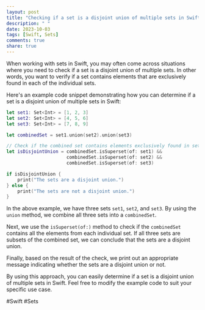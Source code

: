 ```yaml
---
layout: post
title: "Checking if a set is a disjoint union of multiple sets in Swift"
description: " "
date: 2023-10-03
tags: [Swift, Sets]
comments: true
share: true
---
```


When working with sets in Swift, you may often come across situations where you need to check if a set is a disjoint union of multiple sets. In other words, you want to verify if a set contains elements that are exclusively found in each of the individual sets.

Here's an example code snippet demonstrating how you can determine if a set is a disjoint union of multiple sets in Swift:

```swift
let set1: Set<Int> = [1, 2, 3]
let set2: Set<Int> = [4, 5, 6]
let set3: Set<Int> = [7, 8, 9]

let combinedSet = set1.union(set2).union(set3)

// Check if the combined set contains elements exclusively found in set1, set2, and set3
let isDisjointUnion = combinedSet.isSuperset(of: set1) &&
                      combinedSet.isSuperset(of: set2) &&
                      combinedSet.isSuperset(of: set3)

if isDisjointUnion {
    print("The sets are a disjoint union.")
} else {
    print("The sets are not a disjoint union.")
}
```

In the above example, we have three sets `set1`, `set2`, and `set3`. By using the `union` method, we combine all three sets into a `combinedSet`.

Next, we use the `isSuperset(of:)` method to check if the `combinedSet` contains all the elements from each individual set. If all three sets are subsets of the combined set, we can conclude that the sets are a disjoint union.

Finally, based on the result of the check, we print out an appropriate message indicating whether the sets are a disjoint union or not.

By using this approach, you can easily determine if a set is a disjoint union of multiple sets in Swift. Feel free to modify the example code to suit your specific use case.

#Swift #Sets